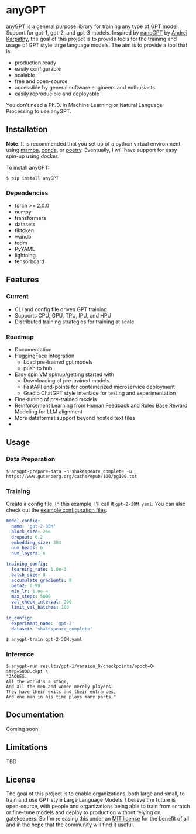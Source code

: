 # anyGPT

anyGPT is a general purpose library for training any type of GPT model. Support for gpt-1, gpt-2, and gpt-3 models.
Inspired by [nanoGPT](https://github.com/karpathy/nanoGPT) by [Andrej Karpathy](https://github.com/karpathy), the goal
of this project is to provide tools for the training and usage of GPT style large language models. The aim is to provide
a tool that is

* production ready
* easily configurable
* scalable
* free and open-source
* accessible by general software engineers and enthusiasts
* easily reproducible and deployable

You don't need a Ph.D. in Machine Learning or Natural Language Processing to use anyGPT.

## Installation

**Note**: It is recommended that you set up of a python virtual environment
using [mamba](https://mamba.readthedocs.io/en/latest/), [conda](https://docs.conda.io/en/latest/),
or [poetry](https://python-poetry.org/). Eventually, I will have support for easy spin-up using docker.

To install anyGPT:

```shell
$ pip install anyGPT
```

### Dependencies

* torch >= 2.0.0
* numpy
* transformers
* datasets
* tiktoken
* wandb
* tqdm
* PyYAML
* lightning
* tensorboard

## Features

### Current

* CLI and config file driven GPT training
* Supports CPU, GPU, TPU, IPU, and HPU
* Distributed training strategies for training at scale

### Roadmap

* Documentation
* HuggingFace integration
    * Load pre-trained gpt models
    * push to hub
* Easy spin VM spinup/getting started with
    * Downloading of pre-trained models
    * FastAPI end-points for containerized microservice deployment
    * Gradio ChatGPT style interface for testing and experimentation
* Fine-tuning of pre-trained models
* Reinforcement Learning from Human Feedback and Rules Base Reward Modeling for LLM alignment
* More dataformat support beyond hosted text files
*

## Usage

### Data Preparation

```shell
$ anygpt-prepare-data -n shakespeare_complete -u https://www.gutenberg.org/cache/epub/100/pg100.txt
```

### Training

Create a config file. In this example, I'll call it `gpt-2-30M.yaml`. You can also check out the [example configuration files][example-configs].

```yaml title="gpt-2-30M.yaml"
model_config:
  name: 'gpt-2-30M'
  block_size: 256
  dropout: 0.2
  embedding_size: 384
  num_heads: 6
  num_layers: 6

training_config:
  learning_rate: 1.0e-3
  batch_size: 8
  accumulate_gradients: 8
  beta2: 0.99
  min_lr: 1.0e-4
  max_steps: 5000
  val_check_interval: 200
  limit_val_batches: 100

io_config:
  experiment_name: 'gpt-2'
  dataset: 'shakespeare_complete'
```

```shell
$ anygpt-train gpt-2-30M.yaml
```

### Inference

```shell
$ anygpt-run results/gpt-1/version_0/checkpoints/epoch=0-step=5000.ckpt \
"JAQUES.
All the world’s a stage,
And all the men and women merely players;
They have their exits and their entrances,
And one man in his time plays many parts,"
```

## Documentation

Coming soon!

## Limitations

TBD

## License

The goal of this project is to enable organizations, both large and small, to train and use GPT style
Large Language Models. I believe the future is open-source, with people and organizations being able to
train from scratch or fine-tune models and deploy to production without relying on gatekeepers. So I'm releasing this
under an [MIT license](../LICENSE) for the benefit of all and in the hope that the community will find it useful.

[github_url]: https://github.com/miguelalonsojr/anyGPT/tree/main
[example-configs]: https://github.com/miguelalonsojr/anyGPT/tree/main/examples/config "Example configuration files."